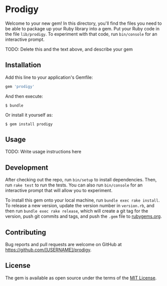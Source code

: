 # Prodigy

Welcome to your new gem! In this directory, you'll find the files you need to be able to package up your Ruby library into a gem. Put your Ruby code in the file `lib/prodigy`. To experiment with that code, run `bin/console` for an interactive prompt.

TODO: Delete this and the text above, and describe your gem

## Installation

Add this line to your application's Gemfile:

```ruby
gem 'prodigy'
```

And then execute:

    $ bundle

Or install it yourself as:

    $ gem install prodigy

## Usage

TODO: Write usage instructions here

## Development

After checking out the repo, run `bin/setup` to install dependencies. Then, run `rake test` to run the tests. You can also run `bin/console` for an interactive prompt that will allow you to experiment.

To install this gem onto your local machine, run `bundle exec rake install`. To release a new version, update the version number in `version.rb`, and then run `bundle exec rake release`, which will create a git tag for the version, push git commits and tags, and push the `.gem` file to [rubygems.org](https://rubygems.org).

## Contributing

Bug reports and pull requests are welcome on GitHub at https://github.com/[USERNAME]/prodigy.

## License

The gem is available as open source under the terms of the [MIT License](https://opensource.org/licenses/MIT).
